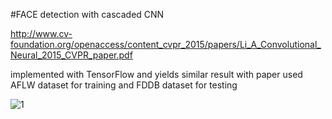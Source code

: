 #FACE detection with cascaded CNN

http://www.cv-foundation.org/openaccess/content_cvpr_2015/papers/Li_A_Convolutional_Neural_2015_CVPR_paper.pdf

implemented with TensorFlow and yields similar result with paper
used AFLW dataset for training and  FDDB dataset for testing

![1](https://cloud.githubusercontent.com/assets/13601723/15348745/24f5f362-1d08-11e6-957d-e41718122426.png)
